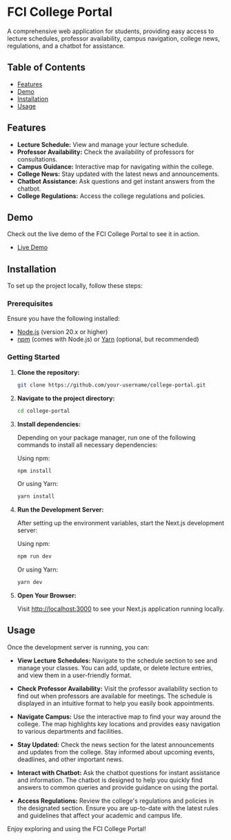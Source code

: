 # FCI College Portal

A comprehensive web application for students, providing easy access to lecture schedules, professor availability, campus navigation, college news, regulations, and a chatbot for assistance.

## Table of Contents

- [Features](#features)
- [Demo](#demo)
- [Installation](#installation)
- [Usage](#usage)

## Features

- **Lecture Schedule:** View and manage your lecture schedule.
- **Professor Availability:** Check the availability of professors for consultations.
- **Campus Guidance:** Interactive map for navigating within the college.
- **College News:** Stay updated with the latest news and announcements.
- **Chatbot Assistance:** Ask questions and get instant answers from the chatbot.
- **College Regulations:** Access the college regulations and policies.

## Demo

Check out the live demo of the FCI College Portal to see it in action.
- [Live Demo](https://example.com)

## Installation

To set up the project locally, follow these steps:

### Prerequisites

Ensure you have the following installed:

- [Node.js](https://nodejs.org/) (version 20.x or higher)
- [npm](https://www.npmjs.com/) (comes with Node.js) or [Yarn](https://yarnpkg.com/) (optional, but recommended)

### Getting Started

1. **Clone the repository:**

    ```bash
    git clone https://github.com/your-username/college-portal.git
    ```

2. **Navigate to the project directory:**

    ```bash
    cd college-portal
    ```

3. **Install dependencies:**

    Depending on your package manager, run one of the following commands to install all necessary dependencies:

    Using npm:

    ```bash
    npm install
    ```

    Or using Yarn:

    ```bash
    yarn install
    ```

4. **Run the Development Server:**

    After setting up the environment variables, start the Next.js development server:

    Using npm:

    ```bash
    npm run dev
    ```

    Or using Yarn:

    ```bash
    yarn dev
    ```

5. **Open Your Browser:**

    Visit [http://localhost:3000](http://localhost:3000) to see your Next.js application running locally.


## Usage

Once the development server is running, you can:

- **View Lecture Schedules:** Navigate to the schedule section to see and manage your classes. You can add, update, or delete lecture entries, and view them in a user-friendly format.

- **Check Professor Availability:** Visit the professor availability section to find out when professors are available for meetings. The schedule is displayed in an intuitive format to help you easily book appointments.

- **Navigate Campus:** Use the interactive map to find your way around the college. The map highlights key locations and provides easy navigation to various departments and facilities.

- **Stay Updated:** Check the news section for the latest announcements and updates from the college. Stay informed about upcoming events, deadlines, and other important news.

- **Interact with Chatbot:** Ask the chatbot questions for instant assistance and information. The chatbot is designed to help you quickly find answers to common queries and provide guidance on using the portal.

- **Access Regulations:** Review the college's regulations and policies in the designated section. Ensure you are up-to-date with the latest rules and guidelines that affect your academic and campus life.

Enjoy exploring and using the FCI College Portal!

